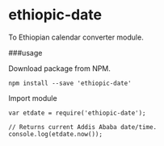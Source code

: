 # ethiopic-date

To Ethiopian calendar converter module.

###usage

Download package from NPM.
```
npm install --save 'ethiopic-date'
```

Import module
```
var etdate = require('ethiopic-date');
```

```
// Returns current Addis Ababa date/time.
console.log(etdate.now());
```
